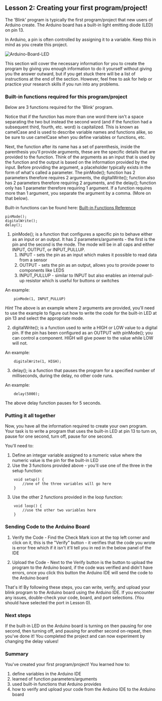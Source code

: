 ## Lesson 2: Creating your first program/project!

The 'Blink' program is typically the first program/project that new users of Arduino create. The Arduino board has a built-in light emitting diode (LED) on pin 13.

In Arduino, a pin is often controlled by assigning it to a variable. Keep this in mind as you create this project.

![Arduino-Board-LED](https://github.com/gurjindertoor/Learn-Electronics/assets/78512847/9a310029-43a7-46ba-b5d0-814656ee53ab)

This section will cover the necessary information for you to create the program by giving you enough information to do it yourself without giving you the answer outward, but if you get stuck there will be a list of instructions at the end of the section. However, feel free to ask for help or practice your research skills if you run into any problems.

### Built-in functions required for this program/project

Below are 3 functions required for the 'Blink' program.

Notice that if the function has more than one word there isn't a space separating the two but instead the second word (and if the function had a subsequent third, fourth, etc. word) is capitalized. This is known as camelCase and is used to describe variable names and functions alike, so be sure to use camelCase when you define variables or functions, etc.

Next, the function after its name has a set of parenthesis, inside the parenthesis you'll provide arguments, these are the specific details that are provided to the function. Think of the arguments as an input that is used by the function and the output is based on the information provided by the input. Before providing the argument, a placeholder typically exists in the form of what's called a parameter. The pinMode(); function has 2 parameters therefore requires 2 arguments, the digitalWrite(); function also has 2 parameters therefore requiring 2 arguments, and the delay(); function only has 1 parameter therefore requiring 1 argument. If a function requires more than 1 argument, you separate the argument by a comma. (More on that below).

Built-in functions can be found here: [Built-in Functions Reference](https://www.arduino.cc/reference/en/)

```
pinMode();
digitalWrite();
delay();
```

1. pinMode(); is a function that configures a specific pin to behave either as an input or an output. It has 2 parameters/arguments - the first is the pin and the second is the mode. The mode will be in all caps and either INPUT, OUTPUT, or INPUT_PULLUP.
   1. INPUT - sets the pin as an input which makes it possible to read data from a sensor
   2. OUTPUT - sets the pin as an output, allows you to provide power to components like LEDS
   3. INPUT_PULLUP - similar to INPUT but also enables an internal pull-up resistor which is useful for buttons or switches

An example:

```
    pinMode(1, INPUT_PULLUP)
```

_Hint_ The above is an example where 2 arguments are provided, you'll need to use the example to figure out how to write the code for the built-in LED at pin 13 and select the appropriate mode.

2. digitalWrite(); is a function used to write a HIGH or LOW value to a digital pin. If the pin has been configured as an OUTPUT with pinMode(); you can control a component. HIGH will give power to the value while LOW will not.

An example:

```
    digitalWrite(1, HIGH);
```

3. delay(); is a function that pauses the program for a specified number of milliseconds, during the delay, no other code runs.

An example:

```
    delay(5000);
```

The above delay function pauses for 5 seconds.

### Putting it all together

Now, you have all the information required to create your own program. Your task is to write a program that uses the built-in LED at pin 13 to turn on, pause for one second, turn off, pause for one second.

You'll need to:

1. Define an integar variable assigned to a numeric value where the numeric value is the pin for the built-in LED
2. Use the 3 functions provided above - you'll use one of the three in the setup function:

```
    void setup() {
        //one of the three variables will go here
    }
```

3. Use the other 2 functions provided in the loop function:

```
    void loop() {
        //use the other two variables here
    }
```

### Sending Code to the Arduino Board

1. Verify the Code - Find the Check Mark icon at the top left corner and click on it, this is the "Verify" button - it verifies that the code you wrote is error free which if it isn't it'll tell you in red in the below panel of the IDE

2. Upload the Code - Next to the Verify button is the button to upload the program to the Arduino board, if the code was verified and didn't have errors, once you click this button the Arduino IDE will send the code to the Arduino board

That's it! By following these steps, you can write, verify, and upload your blink program to the Arduino board using the Arduino IDE. If you encounter any issues, double-check your code, board, and port selections. (You should have selected the port in Lesson 0).

### Next steps

If the built-in LED on the Arduino board is turning on then pausing for one second, then turning off, and pausing for another second on-repeat, then you've done it! You completed the project and can now experiment by changing the delay values!

### Summary

You've created your first program/project! You learned how to: 
1. define variables in the Arduino IDE
2. learned of function parameters/arguments
3. used built-in functions that Arduino provides
4. how to verify and upload your code from the Arduino IDE to the Arduino board
